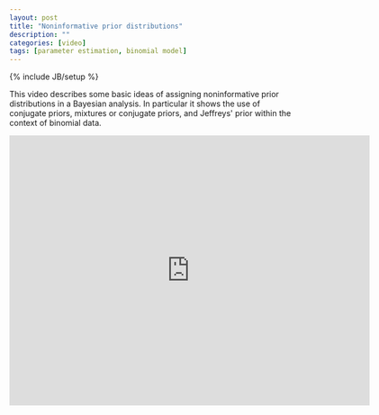 ```yaml
---
layout: post
title: "Noninformative prior distributions"
description: ""
categories: [video]
tags: [parameter estimation, binomial model]
---
```

{% include JB/setup %}

This video describes some basic ideas of assigning noninformative prior distributions in a Bayesian analysis. In particular it shows the use of conjugate priors, mixtures or conjugate priors, and Jeffreys' prior within the context of binomial data. 

<iframe width="640" height="480" src="http://www.youtube.com/embed/25-PpMSrAGM" frameborder="0" allowfullscreen></iframe>

